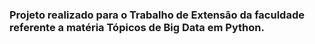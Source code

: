 ### Projeto realizado para o Trabalho de Extensão da faculdade referente a matéria Tópicos de Big Data em Python.
